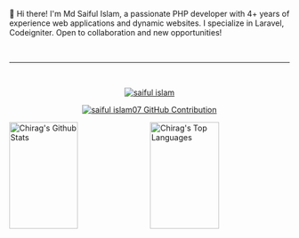 👋 Hi there! I'm Md Saiful Islam, a passionate PHP developer with 4+ years of experience web applications and dynamic websites. I specialize in Laravel, Codeigniter. Open to collaboration and new opportunities!

<br/>
<hr/>
<br/>

<p align="center">
  <a href="https://github.com/saifulislam07">
    <img src="https://github-readme-streak-stats.herokuapp.com/?user=saifulislam07&theme=radical&border=7F3FBF&background=0D1117" alt="saiful islam"/>
  </a>
</p>

<p align="center">
  <a href="https://github.com/chirag307">
    <img src="https://github-profile-summary-cards.vercel.app/api/cards/profile-details?username=saifulislam07&theme=radical" alt="saiful islam07 GitHub Contribution"/>
  </a>
</p>

<a> 
    <a href="https://github.com/saifulislam07"><img alt="Chirag's Github Stats" src="https://denvercoder1-github-readme-stats.vercel.app/api?username=saifulislam07&show_icons=true&count_private=true&theme=react&border_color=7F3FBF&bg_color=0D1117&title_color=F85D7F&icon_color=F8D866" height="192px" width="49.5%"/></a>
  <a href="https://github.com/saifulislam07"><img alt="Chirag's Top Languages" src="https://denvercoder1-github-readme-stats.vercel.app/api/top-langs/?username=saifulislam07&langs_count=8&layout=compact&theme=react&border_color=7F3FBF&bg_color=0D1117&title_color=F85D7F&icon_color=F8D866" height="192px" width="49.5%"/></a>
  <br/>
</a>

